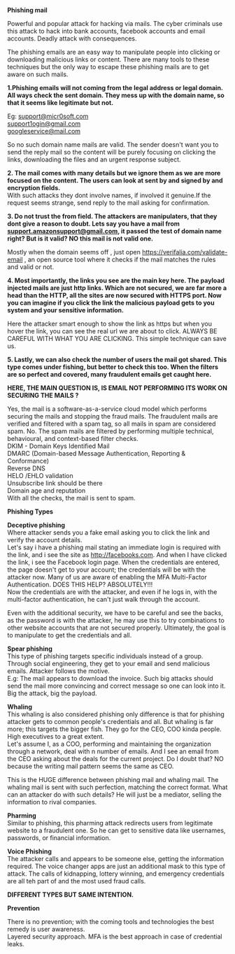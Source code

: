 **Phishing mail**

Powerful and popular attack for hacking via mails. The cyber criminals use this attack to hack into bank accounts, facebook accounts and email accounts. Deadly attack with consequences. 

The phishing emails are an easy way to manipulate people into clicking or downloading malicious links or content. There are many tools to these techniques but the only way to escape these phishing mails are to get aware on such mails. 

**1.Phishing emails will not coming from the legal address or legal domain. All ways check the sent domain. They mess up with the domain name, so that it seems like legitimate but not.**

Eg: support@micr0soft.com  
support1ogin@gmail.com  
googleservice@mail.com 

So no such domain name mails are valid. The sender doesn't want you to send the reply mail so the content will be purely focusing on clicking the links, downloading the files and an urgent response subject.

**2. The mail comes with many details but we ignore them as we are more focused on the content. The users can look at sent by and signed by and encryption fields.**  
With such attacks they dont involve names, if involved it genuine.If the request seems strange, send reply to the mail asking for confirmation.

**3. Do not trust the from field. The attackers are manipulaters, that they dont give a reason to doubt. Lets say you have a mail from support.amazonsupport@gmail.com, it passed the test of domain name right? But is it valid? NO this mail is not valid one.**

Mostly when the domain seems off , just open https://verifalia.com/validate-email , an open source tool where it checks if the mail matches the rules and valid or not.

**4. Most importantly, the links you see are the main key here. The payload injected mails are just http links. Which are not secured, we are far more a head than the HTTP, all the sites are now secured with HTTPS port. Now you can imagine if you click the link the malicious payload gets to you system and your sensitive information.**

Here the attacker smart enough to show the link as https but when you hover the link, you can see the real url we are about to click. ALWAYS BE CAREFUL WITH WHAT YOU ARE CLICKING. This simple technique can save us. 

**5. Lastly, we can also check the number of users the mail got shared. This type comes under fishing, but better to check this too. When the filters are so perfect and covered, many fraudulent emails get caught here.**

**HERE, THE MAIN QUESTION IS, IS EMAIL NOT PERFORMING ITS WORK ON SECURING THE MAILS ?**

Yes, the mail is a software-as-a-service cloud model which performs securing the mails and stopping the fraud mails. The fraudulent mails are verified and filtered with a spam tag, so all mails in spam are considered spam. No. The spam mails are filtered by performing multiple technical, behavioural, and context-based filter checks.  
DKIM - Domain Keys Identified Mail  
DMARC (Domain-based Message Authentication, Reporting & Conformance)  
Reverse DNS  
HELO /EHLO validation  
Unsubscribe link should be there  
Domain age and reputation  
With all the checks, the mail is sent to spam.

**Phishing Types**

**Deceptive phishing**  
Where attacker sends you a fake email asking you to click the link and verify the account details.  
Let's say i have a phishing mail stating an immediate login is required with the link, and i see the site as http://facebooks.com. And when I have clicked the link, i see the Facebook login page. When the credentials are entered, the page doesn't get to your account; the credentials will be with the attacker now. Many of us are aware of enabling the MFA Multi-Factor Authentication. DOES THIS HELP? ABSOLUTELY!!!  
Now the credentials are with the attacker, and even if he logs in, with the multi-factor authentication, he can't just walk through the account.

Even with the additional security, we have to be careful and see the backs, as the password is with the attacker, he may use this to try combinations to other website accounts that are not secured properly. Ultimately, the goal is to manipulate to get the credentials and all.

**Spear phishing**  
This type of phishing targets specific individuals instead of a group. Through social engineering, they get to your email and send malicious emails. Attacker follows the motive.  
E.g: The mail appears to download the invoice. Such big attacks should send the mail more convincing and correct message so one can look into it. Big the attack, big the payload.

**Whaling**  
This whaling is also considered phishing only difference is that for phishing attacker gets to common people's credentials and all. But whaling is far more; this targets the bigger fish. They go for the CEO, COO kinda people. High executives to a great extent.  
Let's assume I, as a COO, performing and maintaining the organization through a network, deal with n number of emails. And I see an email from the CEO asking about the deals for the current project. Do I doubt that? NO because the writing mail pattern seems the same as CEO.

This is the HUGE difference between phishing mail and whaling mail. The whaling mail is sent with such perfection, matching the correct format. What can an attacker do with such details? He will just be a mediator, selling the information to rival companies.  

**Pharming**  
Similar to phishing, this pharming attack redirects users from legitimate website to a fraudulent one. So he can get to sensitive data like usernames, passwords, or financial information. 

**Voice Phishing**  
The attacker calls and appears to be someone else, getting the information required. The voice changer apps are just an additional mask to this type of attack. The calls of kidnapping, lottery winning, and emergency credentials are all teh part of and the most used fraud calls. 

**DIFFERENT TYPES BUT SAME INTENTION.** 

**Prevention**

There is no prevention; with the coming tools and technologies the best remedy is user awareness.  
Layered security approach. MFA is the best approach in case of credential leaks.
